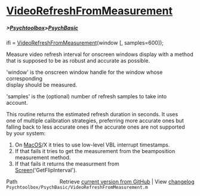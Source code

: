 # [VideoRefreshFromMeasurement](VideoRefreshFromMeasurement)
##### >[Psychtoolbox](Psychtoolbox)>[PsychBasic](PsychBasic)

ifi = [VideoRefreshFromMeasurement](VideoRefreshFromMeasurement)(window [, samples=600]);  
  
Measure video refresh interval for onscreen windows display with a method  
that is supposed to be as robust and accurate as possible.  
  
'window' is the onscreen window handle for the window whose corresponding  
display should be measured.  
  
'samples' is the (optional) number of refresh samples to take into  
account.  
  
This routine returns the estimated refresh duration in seconds. It uses  
one of multiple calibration strategies, preferring more accurate ones but  
falling back to less accurate ones if the accurate ones are not supported  
by your system:  
  
1. On [MacOS](MacOS)/X it tries to use low-level VBL interrupt timestamps.  
2. If that fails it tries to get the measurement from the beamposition  
   measurement method.  
3. If that fails it returns the measurment from  
   [Screen](Screen)('GetFlipInterval').  
  




<div class="code_header" style="text-align:right;">
  <span style="float:left;">Path&nbsp;&nbsp;</span> <span class="counter">Retrieve <a href=
  "https://raw.github.com/Psychtoolbox-3/Psychtoolbox-3/beta/Psychtoolbox/PsychBasic/VideoRefreshFromMeasurement.m">current version from GitHub</a> | View <a href=
  "https://github.com/Psychtoolbox-3/Psychtoolbox-3/commits/beta/Psychtoolbox/PsychBasic/VideoRefreshFromMeasurement.m">changelog</a></span>
</div>
<div class="code">
  <code>Psychtoolbox/PsychBasic/VideoRefreshFromMeasurement.m</code>
</div>

